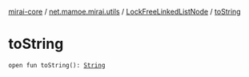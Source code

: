 [mirai-core](../../index.md) / [net.mamoe.mirai.utils](../index.md) / [LockFreeLinkedListNode](index.md) / [toString](./to-string.md)

# toString

`open fun toString(): `[`String`](https://kotlinlang.org/api/latest/jvm/stdlib/kotlin/-string/index.html)